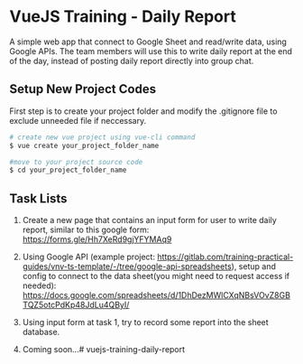 # VueJS Training - Daily Report

A simple web app that connect to Google Sheet and read/write data, using Google APIs. The team members will use this to write daily report at the end of the day, instead of posting daily report directly into group chat.

## Setup New Project Codes
First step is to create your project folder and modify the .gitignore file to exclude unneeded file if neccessary.

```bash
# create new vue project using vue-cli command
$ vue create your_project_folder_name

#move to your project source code
$ cd your_project_folder_name
```

## Task Lists
1. Create a new page that contains an input form for user to write daily report, similar to this google form: https://forms.gle/Hh7XeRd9gjYFYMAq9

2. Using Google API (example project: https://gitlab.com/training-practical-guides/vnv-ts-template/-/tree/google-api-spreadsheets), setup and config to connect to the data sheet(you might need to request access if needed): https://docs.google.com/spreadsheets/d/1DhDezMWlCXqNBsVOvZ8GBTQZ5otcPdKp48JdLu4QByI/

3. Using input form at task 1, try to record some report into the sheet database.

4. Coming soon...# vuejs-training-daily-report
